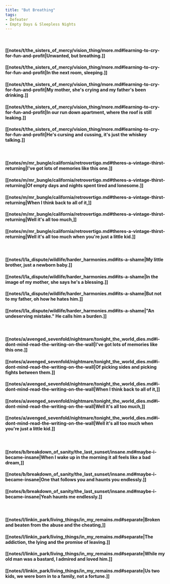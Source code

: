 ```yaml
---
title: "But Breathing"
tags:
- Defeater
- Empty Days & Sleepless Nights
---
```

&nbsp;
#### [[notes/t/the_sisters_of_mercy/vision_thing/more.md#learning-to-cry-for-fun-and-profit|Unwanted, but breathing.]]
#### [[notes/t/the_sisters_of_mercy/vision_thing/more.md#learning-to-cry-for-fun-and-profit|In the next room, sleeping.]]
#### [[notes/t/the_sisters_of_mercy/vision_thing/more.md#learning-to-cry-for-fun-and-profit|My mother, she's crying and my father's been drinking.]]
#### [[notes/t/the_sisters_of_mercy/vision_thing/more.md#learning-to-cry-for-fun-and-profit|In our run down apartment, where the roof is still leaking.]]
#### [[notes/t/the_sisters_of_mercy/vision_thing/more.md#learning-to-cry-for-fun-and-profit|He's cursing and cussing, it's just the whiskey talking.]]
&nbsp;
#### [[notes/m/mr_bungle/california/retrovertigo.md#theres-a-vintage-thirst-returning|I've got lots of memories like this one.]]
#### [[notes/m/mr_bungle/california/retrovertigo.md#theres-a-vintage-thirst-returning|Of empty days and nights spent tired and lonesome.]]
#### [[notes/m/mr_bungle/california/retrovertigo.md#theres-a-vintage-thirst-returning|When I think back to all of it,]]
#### [[notes/m/mr_bungle/california/retrovertigo.md#theres-a-vintage-thirst-returning|Well it's all too much,]]
#### [[notes/m/mr_bungle/california/retrovertigo.md#theres-a-vintage-thirst-returning|Well it's all too much when you're just a little kid.]]
&nbsp;
#### [[notes/l/la_dispute/wildlife/harder_harmonies.md#its-a-shame|My little brother, just a newborn baby.]]
#### [[notes/l/la_dispute/wildlife/harder_harmonies.md#its-a-shame|In the image of my mother, she says he's a blessing.]]
#### [[notes/l/la_dispute/wildlife/harder_harmonies.md#its-a-shame|But not to my father, oh how he hates him.]]
#### [[notes/l/la_dispute/wildlife/harder_harmonies.md#its-a-shame|"An undeserving mistake." He calls him a burden.]]
&nbsp;
#### [[notes/a/avenged_sevenfold/nightmare/tonight_the_world_dies.md#i-dont-mind-read-the-writing-on-the-wall|I've got lots of memories like this one.]]
#### [[notes/a/avenged_sevenfold/nightmare/tonight_the_world_dies.md#i-dont-mind-read-the-writing-on-the-wall|Of picking sides and picking fights between them.]]
#### [[notes/a/avenged_sevenfold/nightmare/tonight_the_world_dies.md#i-dont-mind-read-the-writing-on-the-wall|When I think back to all of it,]]
#### [[notes/a/avenged_sevenfold/nightmare/tonight_the_world_dies.md#i-dont-mind-read-the-writing-on-the-wall|Well it's all too much,]]
#### [[notes/a/avenged_sevenfold/nightmare/tonight_the_world_dies.md#i-dont-mind-read-the-writing-on-the-wall|Well it's all too much when you're just a little kid.]]
&nbsp;
#### [[notes/b/breakdown_of_sanity/the_last_sunset/insane.md#maybe-i-became-insane|When I wake up in the morning it all feels like a bad dream,]]
#### [[notes/b/breakdown_of_sanity/the_last_sunset/insane.md#maybe-i-became-insane|One that follows you and haunts you endlessly.]]
#### [[notes/b/breakdown_of_sanity/the_last_sunset/insane.md#maybe-i-became-insane|Yeah haunts me endlessly.]]
&nbsp;
#### [[notes/l/linkin_park/living_things/in_my_remains.md#separate|Broken and beaten from the abuse and the cheating,]]
#### [[notes/l/linkin_park/living_things/in_my_remains.md#separate|The addiction, the lying and the promise of leaving.]]
#### [[notes/l/linkin_park/living_things/in_my_remains.md#separate|While my old man was a bastard, I admired and loved him.]]
#### [[notes/l/linkin_park/living_things/in_my_remains.md#separate|Us two kids, we were born in to a family, not a fortune.]]
